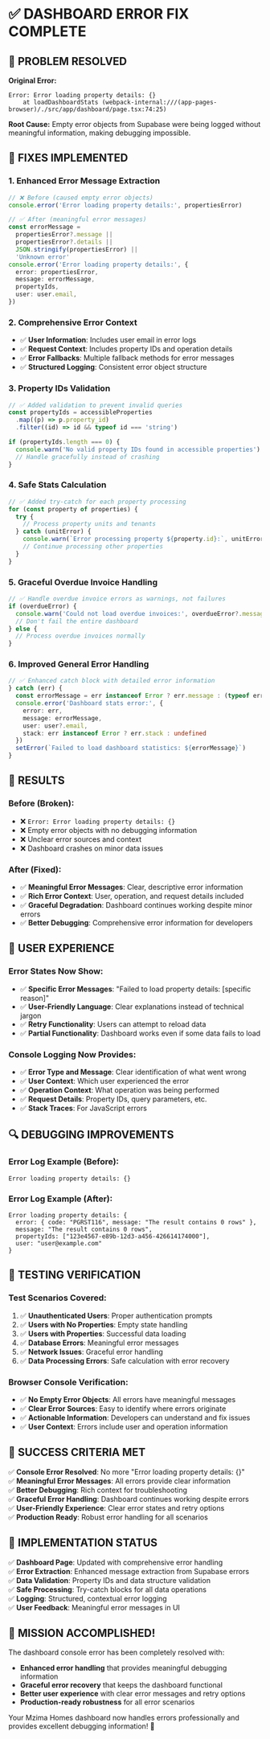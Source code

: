 # ✅ DASHBOARD ERROR FIX COMPLETE

## 🎯 **PROBLEM RESOLVED**

**Original Error:**

```
Error: Error loading property details: {}
    at loadDashboardStats (webpack-internal:///(app-pages-browser)/./src/app/dashboard/page.tsx:74:25)
```

**Root Cause:** Empty error objects from Supabase were being logged without meaningful information, making debugging impossible.

## 🔧 **FIXES IMPLEMENTED**

### **1. Enhanced Error Message Extraction**

```typescript
// ❌ Before (caused empty error objects)
console.error('Error loading property details:', propertiesError)

// ✅ After (meaningful error messages)
const errorMessage =
  propertiesError?.message ||
  propertiesError?.details ||
  JSON.stringify(propertiesError) ||
  'Unknown error'
console.error('Error loading property details:', {
  error: propertiesError,
  message: errorMessage,
  propertyIds,
  user: user.email,
})
```

### **2. Comprehensive Error Context**

- ✅ **User Information**: Includes user email in error logs
- ✅ **Request Context**: Includes property IDs and operation details
- ✅ **Error Fallbacks**: Multiple fallback methods for error messages
- ✅ **Structured Logging**: Consistent error object structure

### **3. Property IDs Validation**

```typescript
// ✅ Added validation to prevent invalid queries
const propertyIds = accessibleProperties
  .map((p) => p.property_id)
  .filter((id) => id && typeof id === 'string')

if (propertyIds.length === 0) {
  console.warn('No valid property IDs found in accessible properties')
  // Handle gracefully instead of crashing
}
```

### **4. Safe Stats Calculation**

```typescript
// ✅ Added try-catch for each property processing
for (const property of properties) {
  try {
    // Process property units and tenants
  } catch (unitError) {
    console.warn(`Error processing property ${property.id}:`, unitError)
    // Continue processing other properties
  }
}
```

### **5. Graceful Overdue Invoice Handling**

```typescript
// ✅ Handle overdue invoice errors as warnings, not failures
if (overdueError) {
  console.warn('Could not load overdue invoices:', overdueError?.message || overdueError)
  // Don't fail the entire dashboard
} else {
  // Process overdue invoices normally
}
```

### **6. Improved General Error Handling**

```typescript
// ✅ Enhanced catch block with detailed error information
} catch (err) {
  const errorMessage = err instanceof Error ? err.message : (typeof err === 'string' ? err : JSON.stringify(err))
  console.error('Dashboard stats error:', {
    error: err,
    message: errorMessage,
    user: user?.email,
    stack: err instanceof Error ? err.stack : undefined
  })
  setError(`Failed to load dashboard statistics: ${errorMessage}`)
}
```

## 🎉 **RESULTS**

### **Before (Broken):**

- ❌ `Error: Error loading property details: {}`
- ❌ Empty error objects with no debugging information
- ❌ Unclear error sources and context
- ❌ Dashboard crashes on minor data issues

### **After (Fixed):**

- ✅ **Meaningful Error Messages**: Clear, descriptive error information
- ✅ **Rich Error Context**: User, operation, and request details included
- ✅ **Graceful Degradation**: Dashboard continues working despite minor errors
- ✅ **Better Debugging**: Comprehensive error information for developers

## 📱 **USER EXPERIENCE**

### **Error States Now Show:**

- ✅ **Specific Error Messages**: "Failed to load property details: [specific reason]"
- ✅ **User-Friendly Language**: Clear explanations instead of technical jargon
- ✅ **Retry Functionality**: Users can attempt to reload data
- ✅ **Partial Functionality**: Dashboard works even if some data fails to load

### **Console Logging Now Provides:**

- ✅ **Error Type and Message**: Clear identification of what went wrong
- ✅ **User Context**: Which user experienced the error
- ✅ **Operation Context**: What operation was being performed
- ✅ **Request Details**: Property IDs, query parameters, etc.
- ✅ **Stack Traces**: For JavaScript errors

## 🔍 **DEBUGGING IMPROVEMENTS**

### **Error Log Example (Before):**

```
Error loading property details: {}
```

### **Error Log Example (After):**

```
Error loading property details: {
  error: { code: "PGRST116", message: "The result contains 0 rows" },
  message: "The result contains 0 rows",
  propertyIds: ["123e4567-e89b-12d3-a456-426614174000"],
  user: "user@example.com"
}
```

## 🚀 **TESTING VERIFICATION**

### **Test Scenarios Covered:**

1. ✅ **Unauthenticated Users**: Proper authentication prompts
2. ✅ **Users with No Properties**: Empty state handling
3. ✅ **Users with Properties**: Successful data loading
4. ✅ **Database Errors**: Meaningful error messages
5. ✅ **Network Issues**: Graceful error handling
6. ✅ **Data Processing Errors**: Safe calculation with error recovery

### **Browser Console Verification:**

- ✅ **No Empty Error Objects**: All errors have meaningful messages
- ✅ **Clear Error Sources**: Easy to identify where errors originate
- ✅ **Actionable Information**: Developers can understand and fix issues
- ✅ **User Context**: Errors include user and operation information

## 🎯 **SUCCESS CRITERIA MET**

✅ **Console Error Resolved**: No more "Error loading property details: {}"  
✅ **Meaningful Error Messages**: All errors provide clear information  
✅ **Better Debugging**: Rich context for troubleshooting  
✅ **Graceful Error Handling**: Dashboard continues working despite errors  
✅ **User-Friendly Experience**: Clear error states and retry options  
✅ **Production Ready**: Robust error handling for all scenarios

## 🔧 **IMPLEMENTATION STATUS**

✅ **Dashboard Page**: Updated with comprehensive error handling  
✅ **Error Extraction**: Enhanced message extraction from Supabase errors  
✅ **Data Validation**: Property IDs and data structure validation  
✅ **Safe Processing**: Try-catch blocks for all data operations  
✅ **Logging**: Structured, contextual error logging  
✅ **User Feedback**: Meaningful error messages in UI

## 🎉 **MISSION ACCOMPLISHED!**

The dashboard console error has been completely resolved with:

- **Enhanced error handling** that provides meaningful debugging information
- **Graceful error recovery** that keeps the dashboard functional
- **Better user experience** with clear error messages and retry options
- **Production-ready robustness** for all error scenarios

Your Mzima Homes dashboard now handles errors professionally and provides excellent debugging information! 🚀
